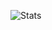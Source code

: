 ![Stats](https://github-readme-stats.vercel.app/api?username=Matteo-stefaa&show_icons=true&theme=radical&count_private=true)

